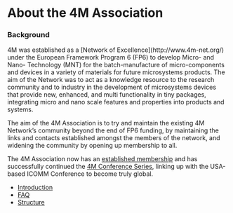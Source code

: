 # About the 4M Association

<h3>Background</h3>
4M was established as a [Network of Excellence](http://www.4m-net.org/) under the European Framework Program 6 (FP6) to develop Micro- and Nano- Technology (MNT) for the batch-manufacture of micro-components and devices in a variety of materials for future microsystems products.  The aim of the Network was to act as a knowledge resource to the research community and to industry in the development of microsystems devices that provide new, enhanced, and multi functionality in tiny packages, integrating micro and nano scale features and properties into products and systems.

The aim of the 4M Association is to try and maintain the existing 4M Network’s community beyond the end of FP6 funding, by maintaining the links and contacts established amongst the members of the network, and widening the community by opening up membership to all.  

The 4M Association now has an [established membership](/4m-association/members.html) and has successfully continued the [4M Conference Series](/4m-association/content/History), linking up with the USA-based ICOMM Conference to become truly global.  

* [Introduction](/4m-association/node/2)
* [FAQ](/4m-association/node/3) 
* [Structure](/4m-association/node/4)
